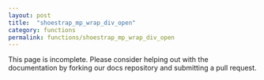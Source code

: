 ```yaml
---
layout: post
title:  "shoestrap_mp_wrap_div_open"
category: functions
permalink: functions/shoestrap_mp_wrap_div_open
---
```


This page is incomplete. Please consider helping out with the documentation by forking our docs repository and submitting a pull request.